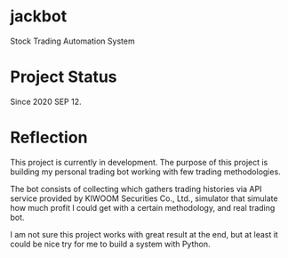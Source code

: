 # jackbot
Stock Trading Automation System

# Project Status
Since 2020 SEP 12. <br>

# Reflection
This project is currently in development. The purpose of this project is building my personal trading bot working with few trading methodologies. <br>

The bot consists of collecting which gathers trading histories via API service provided by KIWOOM Securities Co., Ltd., simulator that simulate how much profit I could get with a certain methodology, and real trading bot.<br>

I am not sure this project works with great result at the end, but at least it could be nice try for me to build a system with Python.




